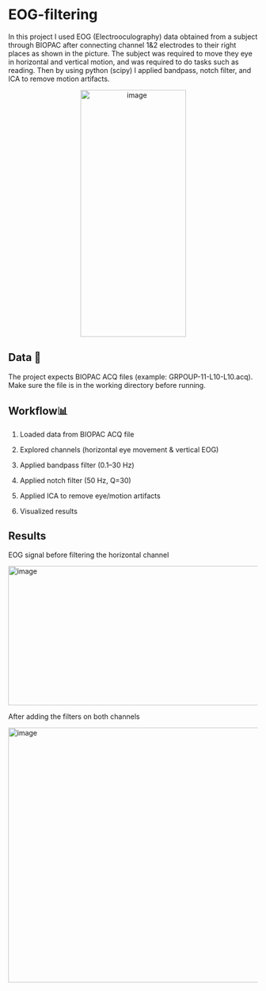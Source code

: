 # EOG-filtering

In this project I used EOG (Electrooculography) data obtained from a subject through BIOPAC after connecting channel 1&2 electrodes to their right places as shown in the picture. The subject was required to move they eye in horizontal and vertical motion, and was required to do tasks such as reading. Then by using python (scipy) I applied bandpass, notch filter, and ICA to remove motion artifacts.

<p align="center">
<img width="213" height="498" alt="image" src="https://github.com/user-attachments/assets/a88fd9cc-0919-40ee-b89d-0838bf8a728c" />

## Data 📂 

The project expects BIOPAC ACQ files (example: GRPOUP-11-L10-L10.acq).
Make sure the file is in the working directory before running.

## Workflow📊

1. Loaded data from BIOPAC ACQ file

2. Explored channels (horizontal eye movement & vertical EOG)

3. Applied bandpass filter (0.1–30 Hz)

4. Applied notch filter (50 Hz, Q=30)

5. Applied ICA to remove eye/motion artifacts

6. Visualized results

## Results

EOG signal before filtering the horizontal channel  

<img width="532" height="281" alt="image" src="https://github.com/user-attachments/assets/dc4f5c10-a512-436a-ad54-0b9240c89c2a" />

After adding the filters on both channels

<img width="924" height="514" alt="image" src="https://github.com/user-attachments/assets/c0d1d56b-1ec2-4cd0-90ba-84258e6cb6d9" />



